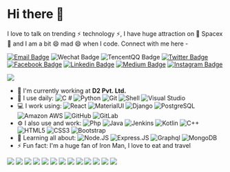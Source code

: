 # Hi there 👋

I love to talk on trending ⚡ technology ⚡, I have huge attraction on 🔭 Spacex 🔭 and I am a bit 😄 mad 😄 when I code. Connect with me here -

[![Email Badge](https://img.shields.io/badge/jqtdyx@qq.com-0078d4?style=plastic&logo=Microsoft-outlook&logoColor=white&link=mailto:2661331944@qq.com)](mailto:2661331944@qq.com)
![Wechat Badge](https://img.shields.io/badge/Jqtdwx-blasck?style=plastic&logo=Wechat&logoColor=white)
![TencentQQ Badge](https://img.shields.io/badge/2661331944-eb1923?style=plastic&logo=tencent-QQ&logoColor=white)
[![Twitter Badge](https://img.shields.io/badge/-moshfiqrony-blue?style=plastic&logo=Twitter&logoColor=white&link=https://twitter.com/moshfiqrony/)](https://twitter.com/moshfiqrony/)
[![Facebook Badge](https://img.shields.io/badge/-moshfiqrony-blue?style=plastic&logo=Facebook&logoColor=white&link=https://www.facebook.com/in/moshfiqrony/)](https://www.facebook.com/in/moshfiqrony/)
[![Linkedin Badge](https://img.shields.io/badge/-moshfiqrony-blue?style=plastic&logo=Linkedin&logoColor=white&link=https://www.linkedin.com/in/moshfiqrony/)](https://www.linkedin.com/in/moshfiqrony/)
[![Medium Badge](https://img.shields.io/badge/-@moshfiqrony-black?style=plastic&labelColor=000000&logo=Medium&link=https://medium.com/@moshfiqrony/)](https://medium.com/@moshfiqrony)
[![Instagram Badge](https://img.shields.io/badge/-moshfiqrony-purple?style=plastic&logo=instagram&logoColor=white&link=https://instagram.com/moshfiqrony/)](https://instagram.com/moshfiqrony)

![](https://github-readme-stats.vercel.app/api?username=SktCodeMan&theme=whit&show_icons=true)

- 🏢 I'm currently working at **D2 Pvt. Ltd.**
- 🚀 I use daily:
  ![C #](https://img.shields.io/badge/C%20Sharp-239120?style=plastic&logo=c-sharp)
  ![Python](https://img.shields.io/badge/-Python-8fcfd1?style=plastic&logo=Python)
  ![Git](https://img.shields.io/badge/-Git-black?style=plastic&logo=git)
  ![Shell](https://img.shields.io/badge/-Shell-blasck?style=plastic&logo=Shell)
  ![Visual Studio](https://img.shields.io/badge/Visual%20Studio-5c2d91?style=plastic&logo=visual-studio)
- 💻 I work using:
  ![React](https://img.shields.io/badge/-React-3b2e5a?style=plastic&logo=react)
  ![MaterialUI](https://img.shields.io/badge/-MatrialUI-0081CB?style=plastic&logo=material-UI)
  ![Django](https://img.shields.io/badge/-Django-092E20?style=plastic&logo=Django)
  ![PostgreSQL](https://img.shields.io/badge/-PostgreSQL-336791?style=plastic&logo=postgresql)
  ![Amazon AWS](https://img.shields.io/badge/Amazon%20AWS-232F3E?style=plastic&logo=amazon-aws)
  ![GitHub](https://img.shields.io/badge/-GitHub-181717?style=plastic&logo=github)
  ![GitLab](https://img.shields.io/badge/-GitLab-FCA121?style=plastic&logo=gitlab)
- ⚙️ I also use and work: ![Php](https://img.shields.io/badge/-php-394989?style=plastic&logo=php) ![Java](https://img.shields.io/badge/java-3f4441?style=plastic&logo=java) ![Jenkins](https://img.shields.io/badge/-Jenkins-black?style=plastic&logo=Jenkins) ![Kotlin](https://img.shields.io/badge/-kotlin-006a71?style=plastic&logo=kotlin) ![C++](https://img.shields.io/badge/-C++-00599C?style=plastic&logo=c)
  ![HTML5](https://img.shields.io/badge/-HTML5-E34F26?style=plastic&logo=html5&logoColor=white)
  ![CSS3](https://img.shields.io/badge/-CSS3-1572B6?style=plastic&logo=css3)
  ![Bootstrap](https://img.shields.io/badge/-Bootstrap-563D7C?style=plastic&logo=bootstrap)
- 🌱 Learning all about:
  ![Node.JS](https://img.shields.io/badge/-Node.JS-black?style=plastic&logo=Node.js) ![Express.JS](https://img.shields.io/badge/-Express.JS-c7b198?style=plastic&logo=Express.JS) ![Graphql](https://img.shields.io/badge/-Graphql-E10098?style=plastic&logo=Graphql)
  ![MongoDB](https://img.shields.io/badge/-MongoDB-black?style=plastic&logo=mongodb)
- ⚡️ Fun fact: I'm a huge fan of Iron Man, I love to eat and travel


![](https://img.shields.io/badge/Iphone-292e33?style=flat-square&logo=apple&logoColor=ffffff)
[![](https://img.shields.io/badge/Dell%20Inspiron-007db8?style=flat-square&logo=Dell&logoColor=ffffff)](https://www.apple.com/)
![](https://img.shields.io/badge/Visual%20Studio-5c2d91?style=flat-square&logo=visual-studio&logoColor=ffffff)
![](https://img.shields.io/badge/Unity-292e33?style=flat-square&logo=unity&logoColor=ffffff)
![](https://img.shields.io/badge/Unreal-313131?style=flat-square&logo=Unreal-Engine&logoColor=ffffff)
![](https://img.shields.io/badge/C%20Sharp-239120?style=flat-square&logo=c-sharp&logoColor=ffffff)
![](https://img.shields.io/badge/postman-ff6c37?style=flat-square&logo=postman&logoColor=ffffff)
![](https://img.shields.io/badge/C/C++-00599c?style=flat-square&logo=C&logoColor=ffffff)
![](https://img.shields.io/badge/Nintendo%20Switch-e60012?style=flat-square&logo=nintendo%20switch&logoColor=ffffff)
![](https://img.shields.io/badge/Photoshop-000000?style=flat-square&logo=adobe-photoshop&logoColor=ffffff)
![](https://img.shields.io/badge/Cocos-000000?style=flat-square&logo=Cocos&logoColor=ffffff)
[![](https://img.shields.io/badge/Steam-171a21?style=flat-square&logo=steam&logoColor=ffffff)](https://steamcommunity.com/id/antzuhl)
![](https://img.shields.io/badge/Epic%20Games-313131?style=flat-square&logo=epic-games&logoColor=ffffff)
